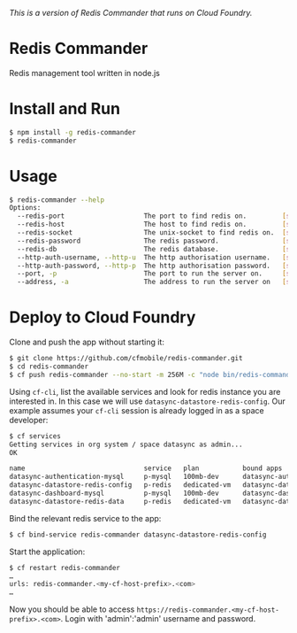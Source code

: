 _This is a version of Redis Commander that runs on Cloud Foundry._

# Redis Commander

Redis management tool written in node.js

# Install and Run

```bash
$ npm install -g redis-commander
$ redis-commander
```

# Usage

```bash
$ redis-commander --help
Options:
  --redis-port                    The port to find redis on.         [string]
  --redis-host                    The host to find redis on.         [string]
  --redis-socket                  The unix-socket to find redis on.  [string]
  --redis-password                The redis password.                [string]
  --redis-db                      The redis database.                [string]
  --http-auth-username, --http-u  The http authorisation username.   [string]
  --http-auth-password, --http-p  The http authorisation password.   [string]
  --port, -p                      The port to run the server on.     [string]  [default: 8081]
  --address, -a                   The address to run the server on   [string]  [default: 0.0.0.0]
```

# Deploy to Cloud Foundry

Clone and push the app without starting it:

```bash
$ git clone https://github.com/cfmobile/redis-commander.git
$ cd redis-commander
$ cf push redis-commander --no-start -m 256M -c "node bin/redis-commander.js --http-u admin --http-p admin"
```

Using `cf-cli`, list the available services and look for redis instance you are interested in. In this case we will use `datasync-datastore-redis-config`. Our example assumes your `cf-cli` session is already logged in as a space developer:

```bash
$ cf services
Getting services in org system / space datasync as admin...
OK

name                              service   plan           bound apps   
datasync-authentication-mysql     p-mysql   100mb-dev      datasync-authentication   
datasync-datastore-redis-config   p-redis   dedicated-vm   datasync-datastore   
datasync-dashboard-mysql          p-mysql   100mb-dev      datasync-dashboard   
datasync-datastore-redis-data     p-redis   dedicated-vm   datasync-datastore
```

Bind the relevant redis service to the app:

```bash
$ cf bind-service redis-commander datasync-datastore-redis-config
```

Start the application:

```bash
$ cf restart redis-commander
…
urls: redis-commander.<my-cf-host-prefix>.<com>
…
```

Now you should be able to access `https://redis-commander.<my-cf-host-prefix>.<com>`. Login with 'admin':'admin' username and password.


